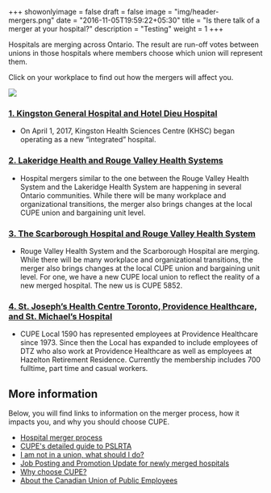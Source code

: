 +++
showonlyimage = false
draft = false
image = "img/header-mergers.png"
date = "2016-11-05T19:59:22+05:30"
title = "Is there talk of a merger at your hospital?"
description = "Testing"
weight = 1
+++


Hospitals are merging across Ontario. The result are run-off votes between unions in those hospitals where members choose which union will represent them.

<!--more-->

Click on your workplace to find out how the mergers will affect you.


![](/img/mergers.png)






### [1. Kingston General Hospital and Hotel Dieu Hospital](/mergers/kghd/)
- On April 1, 2017, Kingston Health Sciences Centre (KHSC) began operating as a new “integrated” hospital.

### [2. Lakeridge Health and Rouge Valley Health Systems](/mergers/rvlh/)
- Hospital mergers similar to the one between the Rouge Valley Health System and the Lakeridge Health System are happening in several Ontario communities. While there will be many workplace and organizational transitions, the merger also brings changes at the local CUPE union and bargaining unit level.

### [3. The Scarborough Hospital and Rouge Valley Health System](/mergers/rvsh/)

- Rouge Valley Health System and the Scarborough Hospital are merging. While there will be many workplace and organizational transitions, the merger also brings changes at the local CUPE union and bargaining unit level.
For one, we have a new CUPE local union to reflect the reality of a new merged hospital. The new us is CUPE 5852.



### [4. St. Joseph’s Health Centre Toronto, Providence Healthcare, and St. Michael’s Hospital](/mergers/sjsmp/)

- CUPE Local 1590 has represented employees at Providence Healthcare since 1973. Since then the Local has expanded to include employees of DTZ who also work at Providence Healthcare as well as employees at Hazelton Retirement Residence. Currently the membership includes 700 fulltime, part time and casual workers.

<!--- ###  [5. Bridgepoint Health and Mount Sinai Hospital](merger/bhms/) --->


## More information

Below, you will find links to information on the merger process, how it impacts you, and why you should choose CUPE.

- [Hospital merger process](/portfolio/work6/)
- [CUPE's detailed guide to PSLRTA](/portfolio/work2/)
- [I am not in a union, what should I do?](/mergers/articles/work12)
- [Job Posting and Promotion Update for newly merged hospitals](/mergers/articles/post-promotion/)
- [Why choose CUPE?](/portfolio/work1/)
- [About the Canadian Union of Public Employees](/about/)

